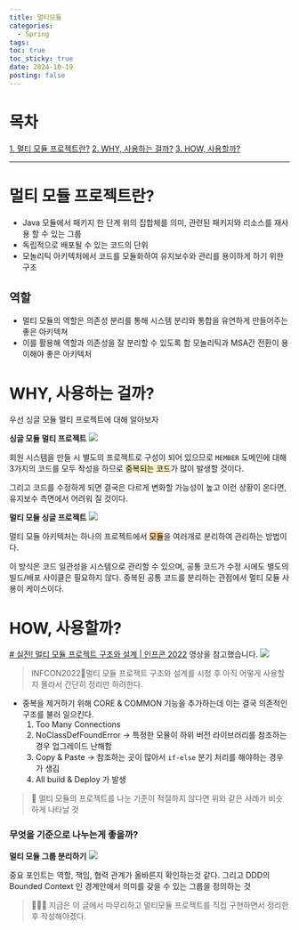 ```yaml
---
title: 멀티모듈
categories:
  - Spring
tags: 
toc: true
toc_sticky: true
date: 2024-10-19
posting: false
---
```

# 목차
[1. 멀티 모듈 프로젝트란?](#멀티-모듈-프로젝트란?)
[2. WHY, 사용하는 걸까?](#WHY,-사용하는-걸까?)
[3. HOW, 사용할까?](#HOW,-사용할까?)

---

# 멀티 모듈 프로젝트란?
- Java 모듈에서 패키지 한 단계 위의 집합체를 의미, 관련된 패키지와 리소스를 재사용 할 수 있는 그룹
- 독립적으로 배포될 수 있는 코드의 단위
- 모놀리틱 아키텍처에서 코드를 모듈화하여 유지보수와 관리를 용이하게 하기 위한 구조

## 역할
- 멀티 모듈의 역할은 의존성 분리를 통해 시스템 분리와 통합을 유연하게 만들어주는 좋은 아키텍쳐
- 이를 활용해 역할과 의존성을 잘 분리할 수 있도록 함 모놀리틱과 MSA간 전환이 용이해야 좋은 아키텍처

# WHY, 사용하는 걸까?
우선 싱글 모듈 멀티 프로젝트에 대해 알아보자

**싱글 모듈 멀티 프로젝트**
![](https://i.imgur.com/aWYwMCf.png)

회원 시스템을 만들 시 별도의 프로젝트로 구성이 되어 있으므로 `MEMBER` 도메인에 대해 3가지의 코드를 모두 작성을 하므로 <mark style="background: #FFF3A3A6;">중복되는 코드</mark>가 많이 발생할 것이다. 

그리고 코드를 수정하게 되면 결국은 다르게 변화할 가능성이 높고 이런 상황이 온다면, 유지보수 측면에서 어려워 질 것이다. 

**멀티 모듈 싱글 프로젝트**
![](https://i.imgur.com/U3dK46H.png)


멀티 모듈 아키텍처는 하나의 프로젝트에서 <mark style="background: #FFB86CA6;">모듈</mark>을 여러개로 분리하여 관리하는 방법이다. 

이 방식은 코드 일관성을 시스템으로 관리할 수 있으며, 공통 코드가 수정 시에도 별도의 빌드/배포 사이클은 필요하지 않다. 
중복된 공통 코드를 분리하는 관점에서 멀티 모듈 사용이 케이스이다. 


# HOW, 사용할까?

[# 실전! 멀티 모듈 프로젝트 구조와 설계 | 인프콘 2022](https://www.youtube.com/watch?v=ipDzLJK-7Kc&t=275s) 영상을 참고했습니다.
![](https://i.imgur.com/GanVZ4b.png)

> INFCON2022멀티 모듈 프로젝트 구조와 설계를 시청 후 아직 어떻게 사용할 지 몰라서 간단히 정리만 하려한다.

- 중복을 제거하기 위해  CORE & COMMON 기능을 추가하는데 이는 결국 의존적인 구조를 불러 일으킨다.
	1. Too Many Connections 
	2. NoClassDefFoundError -> 특정한 모뮬이 하위 버전 라이브러리를 참조하는 경우 업그레이드 난해함
	3. Copy & Paste -> 참조하는 곳이 많아서 `if-else` 분기 처리를 해야하는 경우가 생김
	4. All build & Deploy 가 발생

> 🧐  멀티 모듈의 프로젝트를 나눈 기준이 적절하지 않다면 위와 같은 사례가 비슷하게 나타날 것 

### 무엇을 기준으로 나누는게 좋을까?
**멀티 모듈 그룹 분리하기**
![](https://i.imgur.com/ZhMn1Pi.png)

중요 포인트는 역할, 책임, 협력 관계가 올바른지 확인하는것 같다. 그리고 DDD의 Bounded Context 인 경계안에서 의미를 갖을 수 있는 그룹을 정의하는 것

> 🧑🏻‍💻 지금은 이 글에서 마무리하고 멀티모듈 프로젝트를 직접 구현하면서 정리한 후 작성해야겠다. 


